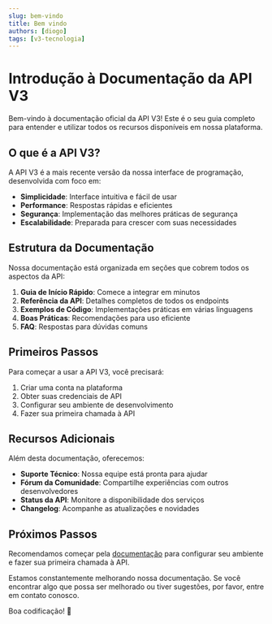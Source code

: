 ```yaml
---
slug: bem-vindo
title: Bem vindo
authors: [diogo]
tags: [v3-tecnologia]
---
```


# Introdução à Documentação da API V3

Bem-vindo à documentação oficial da API V3! Este é o seu guia completo para entender e utilizar todos os recursos disponíveis em nossa plataforma.

## O que é a API V3?

A API V3 é a mais recente versão da nossa interface de programação, desenvolvida com foco em:

- **Simplicidade**: Interface intuitiva e fácil de usar
- **Performance**: Respostas rápidas e eficientes
- **Segurança**: Implementação das melhores práticas de segurança
- **Escalabilidade**: Preparada para crescer com suas necessidades

## Estrutura da Documentação

Nossa documentação está organizada em seções que cobrem todos os aspectos da API:

1. **Guia de Início Rápido**: Comece a integrar em minutos
2. **Referência da API**: Detalhes completos de todos os endpoints
3. **Exemplos de Código**: Implementações práticas em várias linguagens
4. **Boas Práticas**: Recomendações para uso eficiente
5. **FAQ**: Respostas para dúvidas comuns
   
## Primeiros Passos

Para começar a usar a API V3, você precisará:

1. Criar uma conta na plataforma
2. Obter suas credenciais de API
3. Configurar seu ambiente de desenvolvimento
4. Fazer sua primeira chamada à API

## Recursos Adicionais

Além desta documentação, oferecemos:

- **Suporte Técnico**: Nossa equipe está pronta para ajudar
- **Fórum da Comunidade**: Compartilhe experiências com outros desenvolvedores
- **Status da API**: Monitore a disponibilidade dos serviços
- **Changelog**: Acompanhe as atualizações e novidades

## Próximos Passos

Recomendamos começar pela [documentação](/docs/intro) para configurar seu ambiente e fazer sua primeira chamada à API.

Estamos constantemente melhorando nossa documentação. Se você encontrar algo que possa ser melhorado ou tiver sugestões, por favor, entre em contato conosco.

Boa codificação! 🚀 